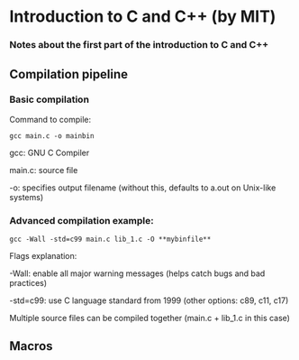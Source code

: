 # Introduction to C and C++ (by MIT)

### Notes about the first part of the introduction to C and C++

## Compilation pipeline

### Basic compilation

Command to compile:

    gcc main.c -o mainbin

gcc: GNU C Compiler

main.c: source file

-o: specifies output filename (without this, defaults to a.out on Unix-like systems)



### Advanced compilation example:

    gcc -Wall -std=c99 main.c lib_1.c -O **mybinfile**

Flags explanation:

-Wall: enable all major warning messages (helps catch bugs and bad practices)

-std=c99: use C language standard from 1999 (other options: c89, c11, c17)

Multiple source files can be compiled together (main.c + lib_1.c in this case)


## Macros

### 


